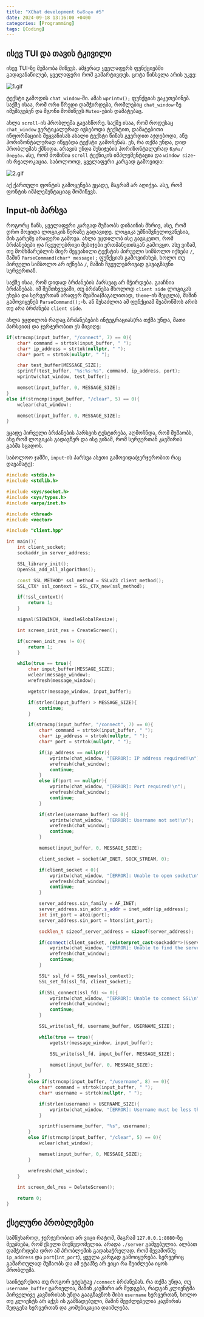 ```yaml
---
title: "XChat development ნაწილი #5"
date: 2024-09-18 13:16:00 +0400
categories: [Programming]
tags: [Coding]
---
```


## ისევ TUI და თავის ტკივილი

ისევ TUI-ზე მუშაობა მიწევს. ამჯერად ყველაფერს ფუნქციებში გადავანაწილებ, ყველაფერი რომ გამარტივდეს. ცოტა წინსვლა არის უკვე:

![1.gif](https://44b4c0.github.io/assets/img/posts/5/1.gif)

ტექსტი გამოდის `chat_window`-ში. ამას `wprintw();` ფუნქციას ვაკეთებინებ. საქმე ისაა, რომ ორი წრედი დამჭირდება, რომლებიც `chat_window`-ზე იმუშავებენ და მგონი მომიწევს `Mutex`-ების დამატებაც.

ახლა `scroll`-ის პრობლემა გავასწორე. საქმე ისაა, რომ როდესაც `chat_window` ვერტიკალურად ივსებოდა ტექსტით, დამატებითი ინფორმაციის შეყვანისას ახალი ტექსტი წინას გვერდით აჯდებოდა, ანუ ჰორიზონტალურად იწყებდა ტექსტი გამოჩენას. ეს, რა თქმა უნდა, დიდ პრობლემას ქმნიდა. არავის უნდა მესიჯების ჰორიზონტალურად `წერა/მიღება`. ასე, რომ მომიწია `scroll` ტექნიკის იმპლემენტაცია და `window size`-ის რეალოკაცია. საბოლოოდ, ყველაფერი კარგად გამოვიდა:

![2.gif](https://44b4c0.github.io/assets/img/posts/5/2.gif)

აქ ქართული ფონტის გამოყენება ვცადე, მაგრამ არ აღიქვა. ასე, რომ ფონტის იმპლემენტაციაც მომიწევს.

## Input-ის პარსვა

როგორც ჩანს, ყველაფერი კარგად მუშაობს დიზაინის მხრივ, ასე, რომ დრო მოვიდა ლოგიკის წერაზე გადავიდე. ლოგიკა უმნიშვნელოვანესია, მის გარეშე არაფერი გამოვა. ახლა ვცდილობ ისე გავაკეთო, რომ ბრძანებები და ჩვეულებრივი მესიჯები ერთმანეთისგან გამოვყო. ასე ვიზამ, თუ მომხმარებლის მიერ შეყვანილი ტექსტის პირველი სიმბოლო იქნება `/`, მაშინ `ParseCommand(char* message);` ფუნქციას გამოვიძახებ, ხოლო თუ პირველი სიმბოლო არ იქნება `/`, მაშინ ჩვეულებრივად გავაგზავნი სერვერთან.

საქმე ისაა, რომ დიდად ბრძანების პარსვაც არ მჭირდება. გააჩნია ბრძანებას. იმ შემთხვევაში, თუ ბრძანება მხოლოდ `client side` ლოგიკას ეხება და სერვერთან არაფერ შუაშია(მაგალითად, `theme`-ის შეცვლა), მაშინ გამოვიყენებ `ParseCommand();`-ს. ან შესაძლოა ამ ფუნქციამ შეამოწმოს არის თუ არა ბრძანება `client side`.

ახლა ვცდილობ რაღაც ბრძანებების ინტეგრაციას(რა თქმა უნდა, მათი პარსვით) და ჯერჯერობით ეს მივიღე:
```cpp
if(strncmp(input_buffer, "/connect", 7) == 0){
	char* command = strtok(input_buffer, " ");
	char* ip_address = strtok(nullptr, " ");
	char* port = strtok(nullptr, " ");

	char test_buffer[MESSAGE_SIZE];
	sprintf(test_buffer, "%s:%s:%s", command, ip_address, port);
	wprintw(chat_window, test_buffer);

	memset(input_buffer, 0, MESSAGE_SIZE);
}
else if(strncmp(input_buffer, "/clear", 5) == 0){
	wclear(chat_window);

	memset(input_buffer, 0, MESSAGE_SIZE);
}
```

ვცადე პირველი ბრძანების პარსვის ტესტირება, აღმოჩნდა, რომ მუშაობს, ასე რომ ლოგიკას გადავწერ და ისე ვიზამ, რომ სერვერთან კავშირის გაბმა სცადოს.

საბოლოო ჯამში, `input`-ის პარსვა ასეთი გამოვიდა(ჯერჯერობით რაც დავამატე):
```cpp
#include <stdio.h>
#include <stdlib.h>

#include <sys/socket.h>
#include <sys/types.h>
#include <arpa/inet.h>

#include <thread>
#include <vector>

#include "client.hpp"

int main(){
    int client_socket;
    sockaddr_in server_address;

    SSL_library_init();
    OpenSSL_add_all_algorithms();

    const SSL_METHOD* ssl_method = SSLv23_client_method();
    SSL_CTX* ssl_context = SSL_CTX_new(ssl_method);

    if(!ssl_context){
        return 1;
    }

    signal(SIGWINCH, HandleGlobalResize);

    int screen_init_res = CreateScreen();

    if(screen_init_res != 0){
        return 1;
    }

    while(true == true){
        char input_buffer[MESSAGE_SIZE];
        wclear(message_window);
        wrefresh(message_window);

        wgetstr(message_window, input_buffer);

        if(strlen(input_buffer) > MESSAGE_SIZE){
            continue;
        }

        if(strncmp(input_buffer, "/connect", 7) == 0){
            char* command = strtok(input_buffer, " ");
            char* ip_address = strtok(nullptr, " ");
            char* port = strtok(nullptr, " ");

            if(ip_address == nullptr){
                wprintw(chat_window, "[ERROR]: IP address required!\n");
                wrefresh(chat_window);
                continue;
            }
            else if(port == nullptr){
                wprintw(chat_window, "[ERROR]: Port required!\n");
                wrefresh(chat_window);
                continue;
            }

            if(strlen(username_buffer) <= 0){
                wprintw(chat_window, "[ERROR]: Username not set!\n");
                wrefresh(chat_window);
                continue;
            }

            memset(input_buffer, 0, MESSAGE_SIZE);

            client_socket = socket(AF_INET, SOCK_STREAM, 0);

            if(client_socket < 0){
                wprintw(chat_window, "[ERROR]: Unable to open socket\n");
                wrefresh(chat_window);
                continue;
            }

            server_address.sin_family = AF_INET;
            server_address.sin_addr.s_addr = inet_addr(ip_address);
            int int_port = atoi(port);
            server_address.sin_port = htons(int_port);

            socklen_t sizeof_server_address = sizeof(server_address);

            if(connect(client_socket, reinterpret_cast<sockaddr*>(&server_address), sizeof_server_address) < 0){
                wprintw(chat_window, "[ERROR]: Unable to find the server\n");
                wrefresh(chat_window);
                continue;
            }

            SSL* ssl_fd = SSL_new(ssl_context);
            SSL_set_fd(ssl_fd, client_socket);

            if(SSL_connect(ssl_fd) <= 0){
                wprintw(chat_window, "[ERROR]: Unable to connect SSL\n");
                wrefresh(chat_window);
                continue;
            }

            SSL_write(ssl_fd, username_buffer, USERNAME_SIZE);

            while(true == true){
                wgetstr(message_window, input_buffer);

                SSL_write(ssl_fd, input_buffer, MESSAGE_SIZE);

                memset(input_buffer, 0, MESSAGE_SIZE);
            }
        }
        else if(strncmp(input_buffer, "/username", 8) == 0){
            char* command = strtok(input_buffer, " ");
            char* username = strtok(nullptr, " ");

            if(strlen(username) > USERNAME_SIZE){
                wprintw(chat_window, "[ERROR]: Username must be less than 32 characters in size!\n");
            }

            sprintf(username_buffer, "%s", username);
        }
        else if(strncmp(input_buffer, "/clear", 5) == 0){
            wclear(chat_window);

            memset(input_buffer, 0, MESSAGE_SIZE);
        }

        wrefresh(chat_window);
    }

    int screen_del_res = DeleteScreen();

    return 0;
}
```

## ქსელური პრობლემები

სამწუხაროდ, ჯერჯერობით არ ვიცი რატომ, მაგრამ `127.0.0.1:8080`-ზე მეუბნება, რომ ქსელი მიუწვდომელია. არადა `./server` გაშვებულია. ალბათ დამჭირდება დრო ამ პრობლემის გადასაჭრელად. რომ შევამოწმე `ip_address` და `port`(`int_port`), ყველა კარგად გამოიყურება. სერვერიც გამართულად მუშაობს და ამ ეტაპზე არ ვიცი რა შეიძლება იყოს პრობლემა.

საინტერესოა თუ როგორ ვტესტავ `/connect` ბრძანებას. რა თქმა უნდა, თუ `username_buffer` ცარიელია, მაშინ კავშირი არ შედგება, რადგან კლიენტმა პირველივე კავშირისას უნდა გააგზავნოს მისი `username` სერვერთან, ხოლო თუ კლიენტს არ აქვს ის გამზადებული, მაშინ შეუძლებელია კავშირის შედგენა სერვერთან და კომუნიკაცია დაიშლება.
